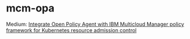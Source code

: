 # mcm-opa

Medium: [Integrate Open Policy Agent with IBM Multicloud Manager policy framework for Kubernetes resource admission control](https://medium.com/ibm-cloud/integrate-open-policy-agent-with-ibm-multicloud-manager-policy-framework-for-kubernetes-resource-e67b2e21d5c4)